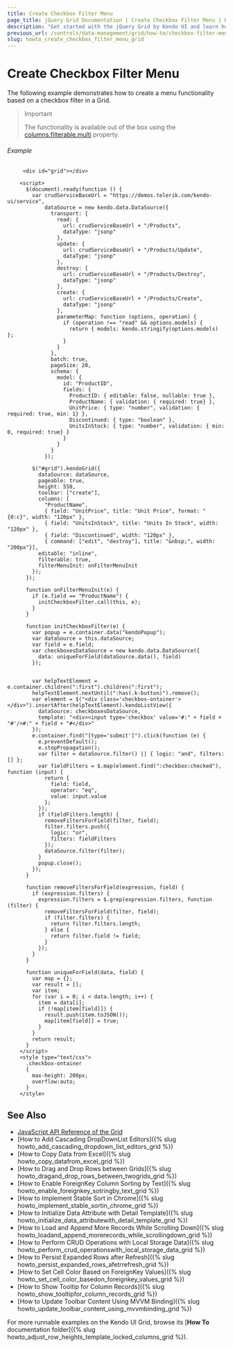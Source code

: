 ```yaml
---
title: Create Checkbox Filter Menu
page_title: jQuery Grid Documentation | Create Checkbox Filter Menu | Kendo UI
description: "Get started with the jQuery Grid by Kendo UI and learn how to create a checkbox filter menu functionality in the widget."
previous_url: /controls/data-management/grid/how-to/checkbox-filter-menu, /web/grid/how-to/checkbox-filter-menu
slug: howto_create_checkbox_filter_menu_grid
---
```


# Create Checkbox Filter Menu

The following example demonstrates how to create a menu functionality based on a checkbox filter in a Grid.

> Important
>
> The functionality is available out of the box using the [columns.filterable.multi](/api/javascript/ui/grid/configuration/columns.filterable.multi) property.

###### Example

```dojo
     <div id="grid"></div>

    <script>
      $(document).ready(function () {
        var crudServiceBaseUrl = "https://demos.telerik.com/kendo-ui/service",
            dataSource = new kendo.data.DataSource({
              transport: {
                read: {
                  url: crudServiceBaseUrl + "/Products",
                  dataType: "jsonp"
                },
                update: {
                  url: crudServiceBaseUrl + "/Products/Update",
                  dataType: "jsonp"
                },
                destroy: {
                  url: crudServiceBaseUrl + "/Products/Destroy",
                  dataType: "jsonp"
                },
                create: {
                  url: crudServiceBaseUrl + "/Products/Create",
                  dataType: "jsonp"
                },
                parameterMap: function (options, operation) {
                  if (operation !== "read" && options.models) {
                    return { models: kendo.stringify(options.models) };
                  }
                }
              },
              batch: true,
              pageSize: 20,
              schema: {
                model: {
                  id: "ProductID",
                  fields: {
                    ProductID: { editable: false, nullable: true },
                    ProductName: { validation: { required: true} },
                    UnitPrice: { type: "number", validation: { required: true, min: 1} },
                    Discontinued: { type: "boolean" },
                    UnitsInStock: { type: "number", validation: { min: 0, required: true} }
                  }
                }
              }
            });

        $("#grid").kendoGrid({
          dataSource: dataSource,
          pageable: true,
          height: 550,
          toolbar: ["create"],
          columns: [
            "ProductName",
            { field: "UnitPrice", title: "Unit Price", format: "{0:c}", width: "120px" },
            { field: "UnitsInStock", title: "Units In Stock", width: "120px" },
            { field: "Discontinued", width: "120px" },
            { command: ["edit", "destroy"], title: "&nbsp;", width: "200px"}],
          editable: "inline",
          filterable: true,
          filterMenuInit: onFilterMenuInit
        });
      });

      function onFilterMenuInit(e) {
        if (e.field == "ProductName") {
          initCheckboxFilter.call(this, e);
        }
      }

      function initCheckboxFilter(e) {
        var popup = e.container.data("kendoPopup");
        var dataSource = this.dataSource;
        var field = e.field;
        var checkboxesDataSource = new kendo.data.DataSource({
          data: uniqueForField(dataSource.data(), field)
        });


        var helpTextElement = e.container.children(":first").children(":first");
        helpTextElement.nextUntil(":has(.k-button)").remove();
        var element = $("<div class='checkbox-ontainer'></div>").insertAfter(helpTextElement).kendoListView({
          dataSource: checkboxesDataSource,
          template: "<div><input type='checkbox' value='#:" + field + "#'/>#:" + field + "#</div>"
        });
        e.container.find("[type='submit']").click(function (e) {
          e.preventDefault();
          e.stopPropagation();
          var filter = dataSource.filter() || { logic: "and", filters: [] };
          var fieldFilters = $.map(element.find(":checkbox:checked"), function (input) {            
            return {
              field: field,
              operator: "eq",
              value: input.value
            };
          });
          if (fieldFilters.length) {
            removeFiltersForField(filter, field);
            filter.filters.push({
              logic: "or",
              filters: fieldFilters
            });
            dataSource.filter(filter);
          }
          popup.close();
        });
      }

      function removeFiltersForField(expression, field) {
        if (expression.filters) {
          expression.filters = $.grep(expression.filters, function (filter) {
            removeFiltersForField(filter, field);
            if (filter.filters) {
              return filter.filters.length;
            } else {
              return filter.field != field;
            }
          });
        }
      }

      function uniqueForField(data, field) {
        var map = {};
        var result = [];
        var item;
        for (var i = 0; i < data.length; i++) {
          item = data[i];
          if (!map[item[field]]) {
            result.push(item.toJSON());
            map[item[field]] = true;
          }
        }
        return result;
      }
    </script>
    <style type="text/css">
      .checkbox-ontainer
      {
        max-height: 200px;
        overflow:auto;
      }
    </style>
```

## See Also

* [JavaScript API Reference of the Grid](/api/javascript/ui/grid)
* [How to Add Cascading DropDownList Editors]({% slug howto_add_cascading_dropdown_list_editors_grid %})
* [How to Copy Data from Excel]({% slug howto_copy_datafrom_excel_grid %})
* [How to Drag and Drop Rows between Grids]({% slug howto_dragand_drop_rows_between_twogrids_grid %})
* [How to Enable ForeignKey Column Sorting by Text]({% slug howto_enable_foreignkey_sotringby_text_grid %})
* [How to Implement Stable Sort in Chrome]({% slug howto_implement_stable_sortin_chrome_grid %})
* [How to Initialize Data Attribute with Detail Template]({% slug howto_initialize_data_attributewith_detail_template_grid %})
* [How to Load and Append More Records While Scrolling Down]({% slug howto_loadand_append_morerecords_while_scrollingdown_grid %})
* [How to Perform CRUD Operations with Local Storage Data]({% slug howto_perform_crud_operationswith_local_storage_data_grid %})
* [How to Persist Expanded Rows after Refresh]({% slug howto_persist_expanded_rows_afetrrefresh_grid %})
* [How to Set Cell Color Based on ForeignKey Values]({% slug howto_set_cell_color_basedon_foreignkey_values_grid %})
* [How to Show Tooltip for Column Records]({% slug howto_show_tooltipfor_column_records_grid %})
* [How to Update Toolbar Content Using MVVM Binding]({% slug howto_update_toolbar_content_using_mvvmbinding_grid %})

For more runnable examples on the Kendo UI Grid, browse its [**How To** documentation folder]({% slug howto_adjust_row_heights_template_locked_columns_grid %}).
